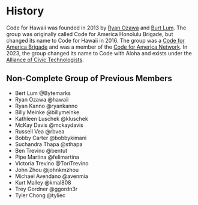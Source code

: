 # History

Code for Hawaii was founded in 2013 by [Ryan Ozawa](https://twitter.com/hawaii) and [Burt Lum](https://twitter.com/burtlo). The group was originally called Code for America Honolulu Brigade, but changed its name to Code for Hawaii in 2016. The group was a [Code for America Brigade](https://brigade.codeforamerica.org/brigade/code-for-hawaii) and was a member of the [Code for America Network](https://www.codeforamerica.org/network/). In 2023, the group changed its name to Code with Aloha and exists under the [Alliance of Civic Technologists](https://www.civictechnologists.org/).

## Non-Complete Group of Previous Members

- Bert Lum @Bytemarks
- Ryan Ozawa @hawaii
- Ryan Kanno @ryankanno
- Billy Meinke @billymeinke
- Kathleen Luschek @kluschek
- McKay Davis @mckaydavis
- Russell Vea @rbvea
- Bobby Carter @bobbykimani
- Suchandra Thapa @sthapa
- Ben Trevino @bentut
- Pipe Martina @felimartina
- Victoria Trevino @ToriTrevino
- John Zhou @johnkmzhou
- Michael Avendano @avenmia
- Kurt Malley @kmal808
- Trey Gordner @ggordn3r
- Tyler Chong @tyliec
